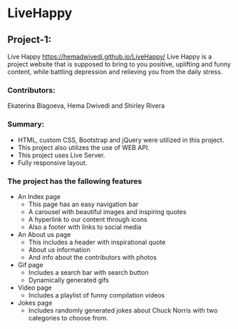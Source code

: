 # LiveHappy

## Project-1:
Live Happy
https://hemadwivedi.github.io/LiveHappy/
Live Happy is a project website that is supposed to bring to you positive, uplifting
and funny content, while battling depression and relieving you from the daily stress.

### Contributors:
Ekaterina Blagoeva, Hema Dwivedi and Shirley Rivera

### Summary: 
* HTML, custom CSS, Bootstrap and jQuery were utilized in this project.
* This project also utilizes the use of WEB API.
* This project uses Live Server.
* Fully responsive layout.


### The project has the fallowing features
* An Index page
    * This page has an easy navigation bar
    * A carousel with beautiful images and inspiring quotes
    * A hyperlink to our content through icons 
    * Also a footer with links to social media
* An About us page
    * This includes a header with inspirational quote
    * About us information
    * And info about the contributors with photos
* Gif page
    * Includes a search bar with search button
    * Dynamically generated gifs 
* Video page
    * Includes a playlist of funny compilation videos
* Jokes page 
    * Includes randomly generated jokes about Chuck Norris with two categories to choose from.


